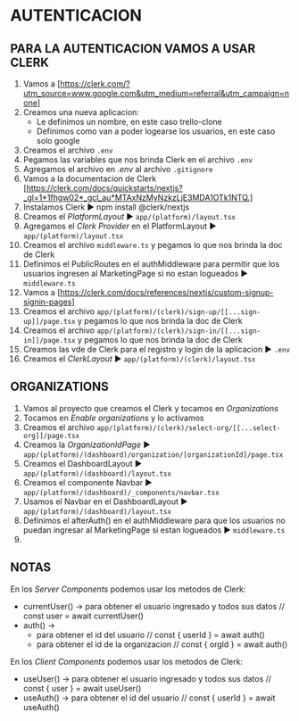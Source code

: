 # AUTENTICACION
## PARA LA AUTENTICACION VAMOS A USAR CLERK
1. Vamos a [https://clerk.com/?utm_source=www.google.com&utm_medium=referral&utm_campaign=none]
2. Creamos una nueva aplicacion:
   - Le definimos un nombre, en este caso trello-clone
   - Definimos como van a poder logearse los usuarios, en este caso solo google
3. Creamos el archivo `.env`
4. Pegamos las variables que nos brinda Clerk en el archivo `.env`
5. Agregamos el archivo en *.env* al archivo `.gitignore`
6. Vamos a la documentacion de Clerk [https://clerk.com/docs/quickstarts/nextjs?_gl=1*1fhgw02*_gcl_au*MTAxNzMyNzkzLjE3MDA1OTk1NTQ.]
7. Instalamos Clerk ► npm install @clerk/nextjs
8. Creamos el *PlatformLayout* ► `app/(platform)/layout.tsx`
9. Agregamos el *Clerk Provider* en el PlatformLayout ► `app/(platform)/layout.tsx`
10. Creamos el archivo `middleware.ts` y pegamos lo que nos brinda la doc de Clerk
11. Definimos el PublicRoutes en el authMiddleware para permitir que los usuarios ingresen al MarketingPage si no estan logueados ► `middleware.ts`
12. Vamos a [https://clerk.com/docs/references/nextjs/custom-signup-signin-pages]
13. Creamos el archivo `app/(platform)/(clerk)/sign-up/[[...sign-up]]/page.tsx` y pegamos lo que nos brinda la doc de Clerk
14. Creamos el archivo `app/(platform)/(clerk)/sign-in/[[...sign-in]]/page.tsx` y pegamos lo que nos brinda la doc de Clerk
15. Creamos las vde de Clerk para el registro y login de la aplicacion ► `.env`
16. Creamos el *ClerkLayout* ► `app/(platform)/(clerk)/layout.tsx`

## ORGANIZATIONS
1. Vamos al proyecto que creamos el Clerk y tocamos en *Organizations*
2. Tocamos en *Enable organizations* y lo activamos
3. Creamos el archivo `app/(platform)/(clerk)/select-org/[[...select-org]]/page.tsx`
4. Creamos la *OrganizationIdPage* ► `app/(platform)/(dashboard)/organization/[organizationId]/page.tsx`
5. Creamos el DashboardLayout ► `app/(platform)/(dashboard)/layout.tsx`
6. Creamos el componente Navbar ► `app/(platform)/(dashboard)/_components/navbar.tsx`
7. Usamos el Navbar en el DashboardLayout ► `app/(platform)/(dashboard)/layout.tsx`
8. Definimos el afterAuth() en el authMiddleware para que los usuarios no puedan ingresar al MarketingPage si estan logueados ► `middleware.ts`
9. 

## NOTAS
En los *Server Components* podemos usar los metodos de Clerk:
- currentUser() → para obtener el usuario ingresado y todos sus datos // const user = await currentUser()
- auth() → 
  - para obtener el id del usuario // const { userId } = await auth()
  - para obtener el id de la organizacion // const { orgId } = await auth()

En los *Client Components* podemos usar los metodos de Clerk:
- useUser() → para obtener el usuario ingresado y todos sus datos // const { user } = await useUser()
- useAuth() → para obtener el id del usuario // const { userId } = await useAuth()
